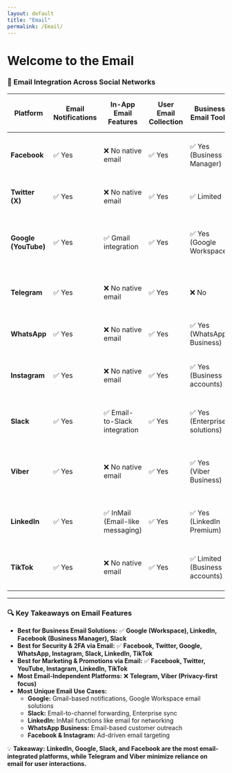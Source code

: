```yaml
---
layout: default
title: "Email"
permalink: /Email/
---
```

# Welcome to the Email

### **📧 Email Integration Across Social Networks**  

| **Platform**  | **Email Notifications** | **In-App Email Features** | **User Email Collection** | **Business Email Tools** | **Security & 2FA via Email** | **Marketing & Newsletters** | **Unique Email Features** |  
|--------------|----------------------|------------------------|------------------|------------|--------------------|----------------|----------------|  
| **Facebook**  | ✅ Yes | ❌ No native email | ✅ Yes | ✅ Yes (Business Manager) | ✅ Yes | ✅ Yes (Ads, Pages) | **Email-based login recovery, Business outreach** |  
| **Twitter (X)**  | ✅ Yes | ❌ No native email | ✅ Yes | ✅ Limited | ✅ Yes | ✅ Yes (Promotional emails) | **Verification emails, News digests** |  
| **Google (YouTube)**  | ✅ Yes | ✅ Gmail integration | ✅ Yes | ✅ Yes (Google Workspace) | ✅ Yes | ✅ Yes (Channel updates) | **Gmail-powered notifications, Business emails via Workspace** |  
| **Telegram**  | ✅ Yes | ❌ No native email | ✅ Yes | ❌ No | ✅ Yes | ❌ No | **Privacy-first approach, Minimal email dependency** |  
| **WhatsApp**  | ✅ Yes | ❌ No native email | ✅ Yes | ✅ Yes (WhatsApp Business) | ✅ Yes | ✅ Yes (Business tools) | **WhatsApp Business email-based verification** |  
| **Instagram**  | ✅ Yes | ❌ No native email | ✅ Yes | ✅ Yes (Business accounts) | ✅ Yes | ✅ Yes (Marketing) | **Email-based account verification, Creator promotions** |  
| **Slack**  | ✅ Yes | ✅ Email-to-Slack integration | ✅ Yes | ✅ Yes (Enterprise solutions) | ✅ Yes | ✅ Yes (Workspace invites, alerts) | **Email-to-channel forwarding, Enterprise email sync** |  
| **Viber**  | ✅ Yes | ❌ No native email | ✅ Yes | ✅ Yes (Viber Business) | ✅ Yes | ✅ Yes (Marketing messages) | **Business notifications, Viber-for-Business email integration** |  
| **LinkedIn**  | ✅ Yes | ✅ InMail (Email-like messaging) | ✅ Yes | ✅ Yes (LinkedIn Premium) | ✅ Yes | ✅ Yes (Job alerts, promotions) | **InMail acts like email, B2B networking outreach** |  
| **TikTok**  | ✅ Yes | ❌ No native email | ✅ Yes | ✅ Limited (Business accounts) | ✅ Yes | ✅ Yes (Creator updates, promotions) | **Verification emails, Creator economy notifications** |  

---

### **🔍 Key Takeaways on Email Features**  

- **Best for Business Email Solutions:** ✅ **Google (Workspace), LinkedIn, Facebook (Business Manager), Slack**  
- **Best for Security & 2FA via Email:** ✅ **Facebook, Twitter, Google, WhatsApp, Instagram, Slack, LinkedIn, TikTok**  
- **Best for Marketing & Promotions via Email:** ✅ **Facebook, Twitter, YouTube, Instagram, LinkedIn, TikTok**  
- **Most Email-Independent Platforms:** ❌ **Telegram, Viber (Privacy-first focus)**  
- **Most Unique Email Use Cases:**  
  - **Google:** Gmail-based notifications, Google Workspace email solutions  
  - **Slack:** Email-to-channel forwarding, Enterprise sync  
  - **LinkedIn:** InMail functions like email for networking  
  - **WhatsApp Business:** Email-based customer outreach  
  - **Facebook & Instagram:** Ad-driven email targeting  

💡 **Takeaway:** **LinkedIn, Google, Slack, and Facebook are the most email-integrated platforms, while Telegram and Viber minimize reliance on email for user interactions.**  
